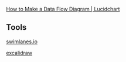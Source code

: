 [How to Make a Data Flow Diagram | Lucidchart](https://www.lucidchart.com/pages/data-flow-diagram/how-to-make-a-dfd)

## Tools

[swimlanes.io](https://swimlanes.io/)

[excalidraw](https://excalidraw.com/)
